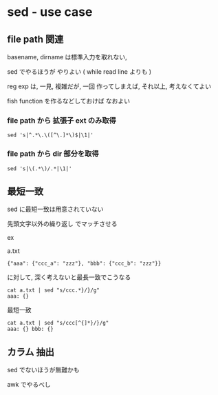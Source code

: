 
# sed  -  use case


## file path 関連

basename, dirname は標準入力を取れない,

sed でやるほうが やりよい ( while read line よりも )

reg exp は, 一見, 複雑だが, 一回 作ってしまえば, それ以上, 考えなくてよい

fish function を作るなどしておけば なおよい


### file path から 拡張子 ext のみ取得

```
sed 's|^.*\.\([^\.]*\)$|\1|'
```


### file path から dir 部分を取得

```
sed 's|\(.*\)/.*|\1|'
```


## 最短一致

sed に最短一致は用意されていない

先頭文字以外の繰り返し でマッチさせる

ex

a.txt
```
{"aaa": {"ccc_a": "zzz"}, "bbb": {"ccc_b": "zzz"}}
```

に対して, 深く考えないと最長一致でこうなる

```
cat a.txt | sed "s/ccc.*}/}/g"
aaa: {}
```

最短一致

```
cat a.txt | sed "s/ccc[^{]*}/}/g"
aaa: {} bbb: {}
```


## カラム 抽出

sed でないほうが無難かも

awk でやるべし



